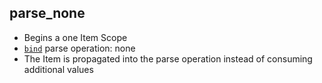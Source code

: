 ## parse_none

- Begins a one Item Scope
- [`bind`](bind.md) parse operation: none
- The Item is propagated into the parse operation instead of consuming additional values